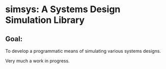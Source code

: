 # simsys: A Systems Design Simulation Library

## Goal: 
To develop a programmatic means of simulating various systems designs.

Very much a work in progress.
